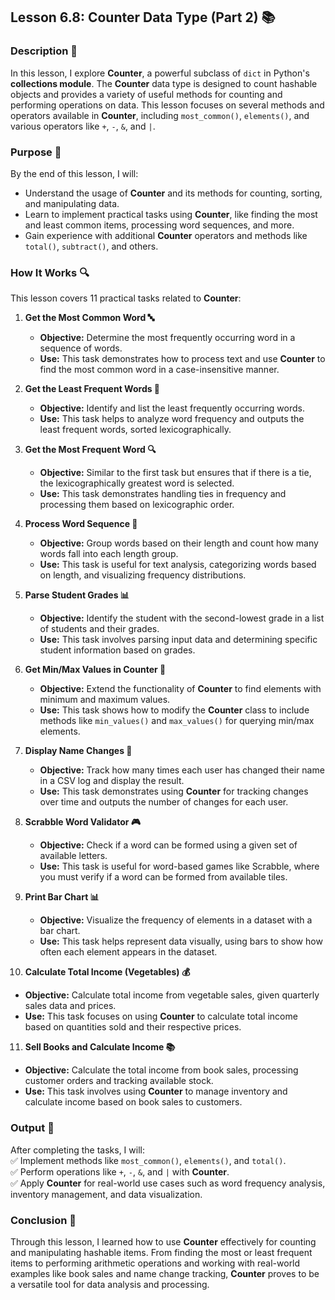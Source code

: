 ## Lesson 6.8: Counter Data Type (Part 2) 📚

### Description 📝

In this lesson, I explore **Counter**, a powerful subclass of `dict` in Python's **collections module**.
The **Counter** data type is designed to count hashable objects and provides a variety of useful methods for counting and performing operations on data.
This lesson focuses on several methods and operators available in **Counter**, including `most_common()`, `elements()`, and various operators like `+`, `-`, `&`, and `|`.

### Purpose 🎯

By the end of this lesson, I will:

-   Understand the usage of **Counter** and its methods for counting, sorting, and manipulating data.
-   Learn to implement practical tasks using **Counter**, like finding the most and least common items, processing word sequences, and more.
-   Gain experience with additional **Counter** operators and methods like `total()`, `subtract()`, and others.

### How It Works 🔍

This lesson covers 11 practical tasks related to **Counter**:

1. **Get the Most Common Word 🔤**

    - **Objective:** Determine the most frequently occurring word in a sequence of words.
    - **Use:** This task demonstrates how to process text and use **Counter** to find the most common word in a case-insensitive manner.

2. **Get the Least Frequent Words 📝**

    - **Objective:** Identify and list the least frequently occurring words.
    - **Use:** This task helps to analyze word frequency and outputs the least frequent words, sorted lexicographically.

3. **Get the Most Frequent Word 🔍**

    - **Objective:** Similar to the first task but ensures that if there is a tie, the lexicographically greatest word is selected.
    - **Use:** This task demonstrates handling ties in frequency and processing them based on lexicographic order.

4. **Process Word Sequence 🧠**

    - **Objective:** Group words based on their length and count how many words fall into each length group.
    - **Use:** This task is useful for text analysis, categorizing words based on length, and visualizing frequency distributions.

5. **Parse Student Grades 📊**

    - **Objective:** Identify the student with the second-lowest grade in a list of students and their grades.
    - **Use:** This task involves parsing input data and determining specific student information based on grades.

6. **Get Min/Max Values in Counter 🔑**

    - **Objective:** Extend the functionality of **Counter** to find elements with minimum and maximum values.
    - **Use:** This task shows how to modify the **Counter** class to include methods like `min_values()` and `max_values()` for querying min/max elements.

7. **Display Name Changes 🔄**

    - **Objective:** Track how many times each user has changed their name in a CSV log and display the result.
    - **Use:** This task demonstrates using **Counter** for tracking changes over time and outputs the number of changes for each user.

8. **Scrabble Word Validator 🎮**

    - **Objective:** Check if a word can be formed using a given set of available letters.
    - **Use:** This task is useful for word-based games like Scrabble, where you must verify if a word can be formed from available tiles.

9. **Print Bar Chart 📊**

    - **Objective:** Visualize the frequency of elements in a dataset with a bar chart.
    - **Use:** This task helps represent data visually, using bars to show how often each element appears in the dataset.

10. **Calculate Total Income (Vegetables) 💰**

-   **Objective:** Calculate total income from vegetable sales, given quarterly sales data and prices.
-   **Use:** This task focuses on using **Counter** to calculate total income based on quantities sold and their respective prices.

11. **Sell Books and Calculate Income 📚**

-   **Objective:** Calculate the total income from book sales, processing customer orders and tracking available stock.
-   **Use:** This task involves using **Counter** to manage inventory and calculate income based on book sales to customers.

### Output 📜

After completing the tasks, I will:  
✅ Implement methods like `most_common()`, `elements()`, and `total()`.  
✅ Perform operations like `+`, `-`, `&`, and `|` with **Counter**.  
✅ Apply **Counter** for real-world use cases such as word frequency analysis, inventory management, and data visualization.

### Conclusion 🚀

Through this lesson, I learned how to use **Counter** effectively for counting and manipulating hashable items.
From finding the most or least frequent items to performing arithmetic operations and working with real-world examples like book sales and name change tracking, **Counter** proves to be a versatile tool for data analysis and processing.
